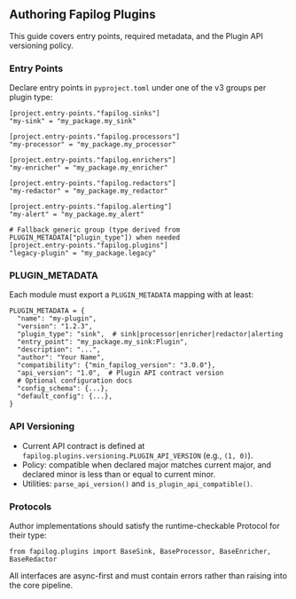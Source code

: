 ## Authoring Fapilog Plugins

This guide covers entry points, required metadata, and the Plugin API versioning policy.

### Entry Points

Declare entry points in `pyproject.toml` under one of the v3 groups per plugin type:

```
[project.entry-points."fapilog.sinks"]
"my-sink" = "my_package.my_sink"

[project.entry-points."fapilog.processors"]
"my-processor" = "my_package.my_processor"

[project.entry-points."fapilog.enrichers"]
"my-enricher" = "my_package.my_enricher"

[project.entry-points."fapilog.redactors"]
"my-redactor" = "my_package.my_redactor"

[project.entry-points."fapilog.alerting"]
"my-alert" = "my_package.my_alert"

# Fallback generic group (type derived from PLUGIN_METADATA["plugin_type"]) when needed
[project.entry-points."fapilog.plugins"]
"legacy-plugin" = "my_package.legacy"
```

### PLUGIN_METADATA

Each module must export a `PLUGIN_METADATA` mapping with at least:

```
PLUGIN_METADATA = {
  "name": "my-plugin",
  "version": "1.2.3",
  "plugin_type": "sink",  # sink|processor|enricher|redactor|alerting
  "entry_point": "my_package.my_sink:Plugin",
  "description": "...",
  "author": "Your Name",
  "compatibility": {"min_fapilog_version": "3.0.0"},
  "api_version": "1.0",  # Plugin API contract version
  # Optional configuration docs
  "config_schema": {...},
  "default_config": {...},
}
```

### API Versioning

- Current API contract is defined at `fapilog.plugins.versioning.PLUGIN_API_VERSION` (e.g., `(1, 0)`).
- Policy: compatible when declared major matches current major, and declared minor is less than or equal to current minor.
- Utilities: `parse_api_version()` and `is_plugin_api_compatible()`.

### Protocols

Author implementations should satisfy the runtime-checkable Protocol for their type:

```
from fapilog.plugins import BaseSink, BaseProcessor, BaseEnricher, BaseRedactor
```

All interfaces are async-first and must contain errors rather than raising into the core pipeline.
